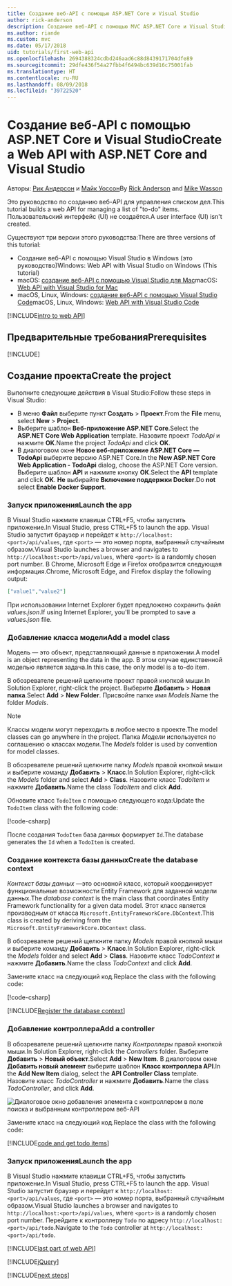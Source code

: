 ```yaml
---
title: Создание веб-API с помощью ASP.NET Core и Visual Studio
author: rick-anderson
description: Создание веб-API с помощью MVC ASP.NET Core и Visual Studio в Windows
ms.author: riande
ms.custom: mvc
ms.date: 05/17/2018
uid: tutorials/first-web-api
ms.openlocfilehash: 2694388324cdbd246aad6c88d8439171704dfe89
ms.sourcegitcommit: 29dfe436f54a27fbb4f6494bc639d16c75001fab
ms.translationtype: HT
ms.contentlocale: ru-RU
ms.lasthandoff: 08/09/2018
ms.locfileid: "39722520"
---
```

# <a name="create-a-web-api-with-aspnet-core-and-visual-studio"></a><span data-ttu-id="ab5cd-103">Создание веб-API с помощью ASP.NET Core и Visual Studio</span><span class="sxs-lookup"><span data-stu-id="ab5cd-103">Create a Web API with ASP.NET Core and Visual Studio</span></span>

<span data-ttu-id="ab5cd-104">Авторы: [Рик Андерсон](https://twitter.com/RickAndMSFT) и [Майк Уоссон](https://github.com/mikewasson)</span><span class="sxs-lookup"><span data-stu-id="ab5cd-104">By [Rick Anderson](https://twitter.com/RickAndMSFT) and [Mike Wasson](https://github.com/mikewasson)</span></span>

<span data-ttu-id="ab5cd-105">Это руководство по созданию веб-API для управления списком дел.</span><span class="sxs-lookup"><span data-stu-id="ab5cd-105">This tutorial builds a web API for managing a list of "to-do" items.</span></span> <span data-ttu-id="ab5cd-106">Пользовательский интерфейс (UI) не создаётся.</span><span class="sxs-lookup"><span data-stu-id="ab5cd-106">A user interface (UI) isn't created.</span></span>

<span data-ttu-id="ab5cd-107">Существуют три версии этого руководства:</span><span class="sxs-lookup"><span data-stu-id="ab5cd-107">There are three versions of this tutorial:</span></span>

* <span data-ttu-id="ab5cd-108">Создание веб-API с помощью Visual Studio в Windows (это руководство)</span><span class="sxs-lookup"><span data-stu-id="ab5cd-108">Windows: Web API with Visual Studio on Windows (This tutorial)</span></span>
* <span data-ttu-id="ab5cd-109">macOS: [создание веб-API с помощью Visual Studio для Mac](xref:tutorials/first-web-api-mac)</span><span class="sxs-lookup"><span data-stu-id="ab5cd-109">macOS: [Web API with Visual Studio for Mac](xref:tutorials/first-web-api-mac)</span></span>
* <span data-ttu-id="ab5cd-110">macOS, Linux, Windows: [создание веб-API с помощью Visual Studio Code](xref:tutorials/web-api-vsc)</span><span class="sxs-lookup"><span data-stu-id="ab5cd-110">macOS, Linux, Windows: [Web API with Visual Studio Code](xref:tutorials/web-api-vsc)</span></span>

<!-- WARNING: The code AND images in this doc are used by uid: tutorials/web-api-vsc, tutorials/first-web-api-mac and tutorials/first-web-api. If you change any code/images in this tutorial, update uid: tutorials/web-api-vsc -->

[!INCLUDE[intro to web API](../includes/webApi/intro.md)]

## <a name="prerequisites"></a><span data-ttu-id="ab5cd-111">Предварительные требования</span><span class="sxs-lookup"><span data-stu-id="ab5cd-111">Prerequisites</span></span>

[!INCLUDE[](~/includes/net-core-prereqs-windows.md)]

## <a name="create-the-project"></a><span data-ttu-id="ab5cd-112">Создание проекта</span><span class="sxs-lookup"><span data-stu-id="ab5cd-112">Create the project</span></span>

<span data-ttu-id="ab5cd-113">Выполните следующие действия в Visual Studio:</span><span class="sxs-lookup"><span data-stu-id="ab5cd-113">Follow these steps in Visual Studio:</span></span>

* <span data-ttu-id="ab5cd-114">В меню **Файл** выберите пункт **Создать** > **Проект**.</span><span class="sxs-lookup"><span data-stu-id="ab5cd-114">From the **File** menu, select **New** > **Project**.</span></span>
* <span data-ttu-id="ab5cd-115">Выберите шаблон **Веб-приложение ASP.NET Core**.</span><span class="sxs-lookup"><span data-stu-id="ab5cd-115">Select the **ASP.NET Core Web Application** template.</span></span> <span data-ttu-id="ab5cd-116">Назовите проект *TodoApi* и нажмите **OK**.</span><span class="sxs-lookup"><span data-stu-id="ab5cd-116">Name the project *TodoApi* and click **OK**.</span></span>
* <span data-ttu-id="ab5cd-117">В диалоговом окне **Новое веб-приложение ASP.NET Core — TodoApi** выберите версию ASP.NET Core.</span><span class="sxs-lookup"><span data-stu-id="ab5cd-117">In the **New ASP.NET Core Web Application - TodoApi** dialog, choose the ASP.NET Core version.</span></span> <span data-ttu-id="ab5cd-118">Выберите шаблон **API** и нажмите кнопку **ОК**.</span><span class="sxs-lookup"><span data-stu-id="ab5cd-118">Select the **API** template and click **OK**.</span></span> <span data-ttu-id="ab5cd-119">**Не** выбирайте **Включение поддержки Docker**.</span><span class="sxs-lookup"><span data-stu-id="ab5cd-119">Do **not** select **Enable Docker Support**.</span></span>

### <a name="launch-the-app"></a><span data-ttu-id="ab5cd-120">Запуск приложения</span><span class="sxs-lookup"><span data-stu-id="ab5cd-120">Launch the app</span></span>

<span data-ttu-id="ab5cd-121">В Visual Studio нажмите клавиши CTRL+F5, чтобы запустить приложение.</span><span class="sxs-lookup"><span data-stu-id="ab5cd-121">In Visual Studio, press CTRL+F5 to launch the app.</span></span> <span data-ttu-id="ab5cd-122">Visual Studio запустит браузер и перейдет к `http://localhost:<port>/api/values`, где `<port>` — это номер порта, выбранный случайным образом.</span><span class="sxs-lookup"><span data-stu-id="ab5cd-122">Visual Studio launches a browser and navigates to `http://localhost:<port>/api/values`, where `<port>` is a randomly chosen port number.</span></span> <span data-ttu-id="ab5cd-123">В Chrome, Microsoft Edge и Firefox отобразится следующая информация.</span><span class="sxs-lookup"><span data-stu-id="ab5cd-123">Chrome, Microsoft Edge, and Firefox display the following output:</span></span>

```json
["value1","value2"]
```

<span data-ttu-id="ab5cd-124">При использовании Internet Explorer будет предложено сохранить файл *values.json*.</span><span class="sxs-lookup"><span data-stu-id="ab5cd-124">If using Internet Explorer, you'll be prompted to save a *values.json* file.</span></span>

### <a name="add-a-model-class"></a><span data-ttu-id="ab5cd-125">Добавление класса модели</span><span class="sxs-lookup"><span data-stu-id="ab5cd-125">Add a model class</span></span>

<span data-ttu-id="ab5cd-126">Модель — это объект, представляющий данные в приложении.</span><span class="sxs-lookup"><span data-stu-id="ab5cd-126">A model is an object representing the data in the app.</span></span> <span data-ttu-id="ab5cd-127">В этом случае единственной моделью является задача.</span><span class="sxs-lookup"><span data-stu-id="ab5cd-127">In this case, the only model is a to-do item.</span></span>

<span data-ttu-id="ab5cd-128">В обозревателе решений щелкните проект правой кнопкой мыши.</span><span class="sxs-lookup"><span data-stu-id="ab5cd-128">In Solution Explorer, right-click the project.</span></span> <span data-ttu-id="ab5cd-129">Выберите **Добавить** > **Новая папка**.</span><span class="sxs-lookup"><span data-stu-id="ab5cd-129">Select **Add** > **New Folder**.</span></span> <span data-ttu-id="ab5cd-130">Присвойте папке имя *Models*.</span><span class="sxs-lookup"><span data-stu-id="ab5cd-130">Name the folder *Models*.</span></span>

> [!NOTE]
> <span data-ttu-id="ab5cd-131">Классы модели могут переходить в любое место в проекте.</span><span class="sxs-lookup"><span data-stu-id="ab5cd-131">The model classes can go anywhere in the project.</span></span> <span data-ttu-id="ab5cd-132">Папка *Модели* используется по соглашению о классах модели.</span><span class="sxs-lookup"><span data-stu-id="ab5cd-132">The *Models* folder is used by convention for model classes.</span></span>

<span data-ttu-id="ab5cd-133">В обозревателе решений щелкните папку *Models* правой кнопкой мыши и выберите команду **Добавить** > **Класс**.</span><span class="sxs-lookup"><span data-stu-id="ab5cd-133">In Solution Explorer, right-click the *Models* folder and select **Add** > **Class**.</span></span> <span data-ttu-id="ab5cd-134">Назовите класс *TodoItem* и нажмите **Добавить**.</span><span class="sxs-lookup"><span data-stu-id="ab5cd-134">Name the class *TodoItem* and click **Add**.</span></span>

<span data-ttu-id="ab5cd-135">Обновите класс `TodoItem` с помощью следующего кода:</span><span class="sxs-lookup"><span data-stu-id="ab5cd-135">Update the `TodoItem` class with the following code:</span></span>

[!code-csharp[](first-web-api/samples/2.0/TodoApi/Models/TodoItem.cs)]

<span data-ttu-id="ab5cd-136">После создания `TodoItem` база данных формирует `Id`.</span><span class="sxs-lookup"><span data-stu-id="ab5cd-136">The database generates the `Id` when a `TodoItem` is created.</span></span>

### <a name="create-the-database-context"></a><span data-ttu-id="ab5cd-137">Создание контекста базы данных</span><span class="sxs-lookup"><span data-stu-id="ab5cd-137">Create the database context</span></span>

<span data-ttu-id="ab5cd-138">*Контекст базы данных* —это основной класс, который координирует функциональные возможности Entity Framework для заданной модели данных.</span><span class="sxs-lookup"><span data-stu-id="ab5cd-138">The *database context* is the main class that coordinates Entity Framework functionality for a given data model.</span></span> <span data-ttu-id="ab5cd-139">Этот класс является производным от класса `Microsoft.EntityFrameworkCore.DbContext`.</span><span class="sxs-lookup"><span data-stu-id="ab5cd-139">This class is created by deriving from the `Microsoft.EntityFrameworkCore.DbContext` class.</span></span>

<span data-ttu-id="ab5cd-140">В обозревателе решений щелкните папку *Models* правой кнопкой мыши и выберите команду **Добавить** > **Класс**.</span><span class="sxs-lookup"><span data-stu-id="ab5cd-140">In Solution Explorer, right-click the *Models* folder and select **Add** > **Class**.</span></span> <span data-ttu-id="ab5cd-141">Назовите класс *TodoContext* и нажмите **Добавить**.</span><span class="sxs-lookup"><span data-stu-id="ab5cd-141">Name the class *TodoContext* and click **Add**.</span></span>

<span data-ttu-id="ab5cd-142">Замените класс на следующий код.</span><span class="sxs-lookup"><span data-stu-id="ab5cd-142">Replace the class with the following code:</span></span>

[!code-csharp[](first-web-api/samples/2.0/TodoApi/Models/TodoContext.cs)]

[!INCLUDE[Register the database context](../includes/webApi/register_dbContext.md)]

### <a name="add-a-controller"></a><span data-ttu-id="ab5cd-143">Добавление контроллера</span><span class="sxs-lookup"><span data-stu-id="ab5cd-143">Add a controller</span></span>

<span data-ttu-id="ab5cd-144">В обозревателе решений щелкните папку *Контроллеры* правой кнопкой мыши.</span><span class="sxs-lookup"><span data-stu-id="ab5cd-144">In Solution Explorer, right-click the *Controllers* folder.</span></span> <span data-ttu-id="ab5cd-145">Выберите **Добавить** > **Новый объект**.</span><span class="sxs-lookup"><span data-stu-id="ab5cd-145">Select **Add** > **New Item**.</span></span> <span data-ttu-id="ab5cd-146">В диалоговом окне **Добавить новый элемент** выберите шаблон **Класс контроллера API**.</span><span class="sxs-lookup"><span data-stu-id="ab5cd-146">In the **Add New Item** dialog, select the **API Controller Class** template.</span></span> <span data-ttu-id="ab5cd-147">Назовите класс *TodoController* и нажмите **Добавить**.</span><span class="sxs-lookup"><span data-stu-id="ab5cd-147">Name the class *TodoController*, and click **Add**.</span></span>

![Диалоговое окно добавления элемента с контроллером в поле поиска и выбранным контроллером веб-API](first-web-api/_static/new_controller.png)

<span data-ttu-id="ab5cd-149">Замените класс на следующий код.</span><span class="sxs-lookup"><span data-stu-id="ab5cd-149">Replace the class with the following code:</span></span>

[!INCLUDE[code and get todo items](../includes/webApi/getTodoItems.md)]

### <a name="launch-the-app"></a><span data-ttu-id="ab5cd-150">Запуск приложения</span><span class="sxs-lookup"><span data-stu-id="ab5cd-150">Launch the app</span></span>

<span data-ttu-id="ab5cd-151">В Visual Studio нажмите клавиши CTRL+F5, чтобы запустить приложение.</span><span class="sxs-lookup"><span data-stu-id="ab5cd-151">In Visual Studio, press CTRL+F5 to launch the app.</span></span> <span data-ttu-id="ab5cd-152">Visual Studio запустит браузер и перейдет к `http://localhost:<port>/api/values`, где `<port>` — это номер порта, выбранный случайным образом.</span><span class="sxs-lookup"><span data-stu-id="ab5cd-152">Visual Studio launches a browser and navigates to `http://localhost:<port>/api/values`, where `<port>` is a randomly chosen port number.</span></span> <span data-ttu-id="ab5cd-153">Перейдите к контроллеру `Todo` по адресу `http://localhost:<port>/api/todo`.</span><span class="sxs-lookup"><span data-stu-id="ab5cd-153">Navigate to the `Todo` controller at `http://localhost:<port>/api/todo`.</span></span>

[!INCLUDE[last part of web API](../includes/webApi/end.md)]

[!INCLUDE[jQuery](../includes/webApi/add-jquery.md)]

[!INCLUDE[next steps](../includes/webApi/next.md)]
